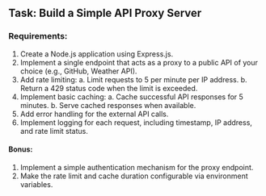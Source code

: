 ## Task: Build a Simple API Proxy Server


### Requirements:

1. Create a Node.js application using Express.js.
2. Implement a single endpoint that acts as a proxy to a public API of your choice (e.g.,
GitHub, Weather API).
3. Add rate limiting:
a. Limit requests to 5 per minute per IP address.
b. Return a 429 status code when the limit is exceeded.
4. Implement basic caching:
a. Cache successful API responses for 5 minutes.
b. Serve cached responses when available.
5. Add error handling for the external API calls.
6. Implement logging for each request, including timestamp, IP address, and rate limit
status.


#### Bonus:

1. Implement a simple authentication mechanism for the proxy endpoint.
2. Make the rate limit and cache duration configurable via environment variables.
